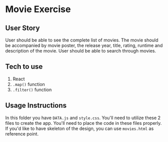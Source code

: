 # Movie Exercise

## User Story

User should be able to see the complete list of movies. The movie should be accompanied by movie poster, the release year, title, rating, runtime and description of the movie. User should be able to search through movies.

## Tech to use

1. React
2. `.map()` function
3. `.filter()` function

## Usage Instructions

In this folder you have `DATA.js` and `style.css`. You'll need to utilize these 2 files to create the app. You'll need to place the code in these files properly. If you'd like to have skeleton of the design, you can use `movies.html` as reference point.

